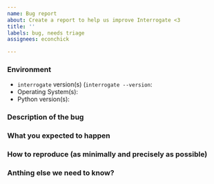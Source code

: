 ```yaml
---
name: Bug report
about: Create a report to help us improve Interrogate <3
title: ''
labels: bug, needs triage
assignees: econchick

---
```


### Environment
<!-- Please include if you've confirmed one version of something works while another one does not -->
- `interrogate` version(s) (`interrogate --version`:
- Operating System(s):
- Python version(s):

### Description of the bug
<!-- A clear and concise description of what the bug is. -->

### What you expected to happen
<!-- A clear and concise description of what you expected to happen. -->

### How to reproduce (as minimally and precisely as possible)
<!-- If applicable, add screenshots to help explain your problem. -->

### Anthing else we need to know?
<!-- Add any other context about the problem here. -->
